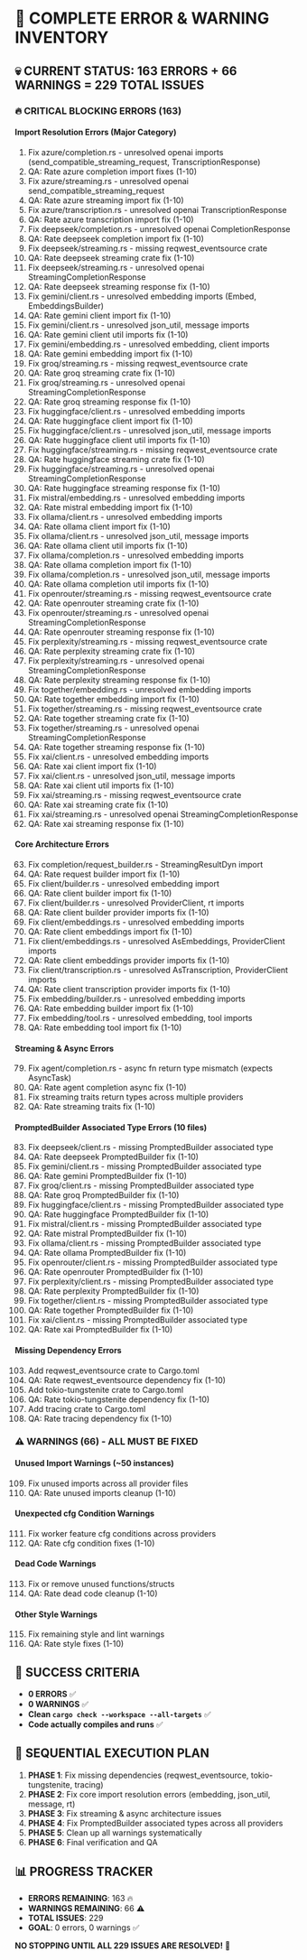 # 🚨 COMPLETE ERROR & WARNING INVENTORY

## 💀 CURRENT STATUS: 163 ERRORS + 66 WARNINGS = 229 TOTAL ISSUES

### 🔥 CRITICAL BLOCKING ERRORS (163)

#### Import Resolution Errors (Major Category)
1. Fix azure/completion.rs - unresolved openai imports (send_compatible_streaming_request, TranscriptionResponse)
2. QA: Rate azure completion import fixes (1-10)
3. Fix azure/streaming.rs - unresolved openai send_compatible_streaming_request
4. QA: Rate azure streaming import fix (1-10)
5. Fix azure/transcription.rs - unresolved openai TranscriptionResponse
6. QA: Rate azure transcription import fix (1-10)
7. Fix deepseek/completion.rs - unresolved openai CompletionResponse
8. QA: Rate deepseek completion import fix (1-10)
9. Fix deepseek/streaming.rs - missing reqwest_eventsource crate
10. QA: Rate deepseek streaming crate fix (1-10)
11. Fix deepseek/streaming.rs - unresolved openai StreamingCompletionResponse
12. QA: Rate deepseek streaming response fix (1-10)
13. Fix gemini/client.rs - unresolved embedding imports (Embed, EmbeddingsBuilder)
14. QA: Rate gemini client import fix (1-10)
15. Fix gemini/client.rs - unresolved json_util, message imports
16. QA: Rate gemini client util imports fix (1-10)
17. Fix gemini/embedding.rs - unresolved embedding, client imports
18. QA: Rate gemini embedding import fix (1-10)
19. Fix groq/streaming.rs - missing reqwest_eventsource crate
20. QA: Rate groq streaming crate fix (1-10)
21. Fix groq/streaming.rs - unresolved openai StreamingCompletionResponse
22. QA: Rate groq streaming response fix (1-10)
23. Fix huggingface/client.rs - unresolved embedding imports
24. QA: Rate huggingface client import fix (1-10)
25. Fix huggingface/client.rs - unresolved json_util, message imports
26. QA: Rate huggingface client util imports fix (1-10)
27. Fix huggingface/streaming.rs - missing reqwest_eventsource crate
28. QA: Rate huggingface streaming crate fix (1-10)
29. Fix huggingface/streaming.rs - unresolved openai StreamingCompletionResponse
30. QA: Rate huggingface streaming response fix (1-10)
31. Fix mistral/embedding.rs - unresolved embedding imports
32. QA: Rate mistral embedding import fix (1-10)
33. Fix ollama/client.rs - unresolved embedding imports
34. QA: Rate ollama client import fix (1-10)
35. Fix ollama/client.rs - unresolved json_util, message imports
36. QA: Rate ollama client util imports fix (1-10)
37. Fix ollama/completion.rs - unresolved embedding imports
38. QA: Rate ollama completion import fix (1-10)
39. Fix ollama/completion.rs - unresolved json_util, message imports
40. QA: Rate ollama completion util imports fix (1-10)
41. Fix openrouter/streaming.rs - missing reqwest_eventsource crate
42. QA: Rate openrouter streaming crate fix (1-10)
43. Fix openrouter/streaming.rs - unresolved openai StreamingCompletionResponse
44. QA: Rate openrouter streaming response fix (1-10)
45. Fix perplexity/streaming.rs - missing reqwest_eventsource crate
46. QA: Rate perplexity streaming crate fix (1-10)
47. Fix perplexity/streaming.rs - unresolved openai StreamingCompletionResponse
48. QA: Rate perplexity streaming response fix (1-10)
49. Fix together/embedding.rs - unresolved embedding imports
50. QA: Rate together embedding import fix (1-10)
51. Fix together/streaming.rs - missing reqwest_eventsource crate
52. QA: Rate together streaming crate fix (1-10)
53. Fix together/streaming.rs - unresolved openai StreamingCompletionResponse
54. QA: Rate together streaming response fix (1-10)
55. Fix xai/client.rs - unresolved embedding imports
56. QA: Rate xai client import fix (1-10)
57. Fix xai/client.rs - unresolved json_util, message imports
58. QA: Rate xai client util imports fix (1-10)
59. Fix xai/streaming.rs - missing reqwest_eventsource crate
60. QA: Rate xai streaming crate fix (1-10)
61. Fix xai/streaming.rs - unresolved openai StreamingCompletionResponse
62. QA: Rate xai streaming response fix (1-10)

#### Core Architecture Errors
63. Fix completion/request_builder.rs - StreamingResultDyn import
64. QA: Rate request builder import fix (1-10)
65. Fix client/builder.rs - unresolved embedding import
66. QA: Rate client builder import fix (1-10)
67. Fix client/builder.rs - unresolved ProviderClient, rt imports
68. QA: Rate client builder provider imports fix (1-10)
69. Fix client/embeddings.rs - unresolved embedding imports
70. QA: Rate client embeddings import fix (1-10)
71. Fix client/embeddings.rs - unresolved AsEmbeddings, ProviderClient imports
72. QA: Rate client embeddings provider imports fix (1-10)
73. Fix client/transcription.rs - unresolved AsTranscription, ProviderClient imports
74. QA: Rate client transcription provider imports fix (1-10)
75. Fix embedding/builder.rs - unresolved embedding imports
76. QA: Rate embedding builder import fix (1-10)
77. Fix embedding/tool.rs - unresolved embedding, tool imports
78. QA: Rate embedding tool import fix (1-10)

#### Streaming & Async Errors
79. Fix agent/completion.rs - async fn return type mismatch (expects AsyncTask)
80. QA: Rate agent completion async fix (1-10)
81. Fix streaming traits return types across multiple providers
82. QA: Rate streaming traits fix (1-10)

#### PromptedBuilder Associated Type Errors (10 files)
83. Fix deepseek/client.rs - missing PromptedBuilder associated type
84. QA: Rate deepseek PromptedBuilder fix (1-10)
85. Fix gemini/client.rs - missing PromptedBuilder associated type
86. QA: Rate gemini PromptedBuilder fix (1-10)
87. Fix groq/client.rs - missing PromptedBuilder associated type
88. QA: Rate groq PromptedBuilder fix (1-10)
89. Fix huggingface/client.rs - missing PromptedBuilder associated type
90. QA: Rate huggingface PromptedBuilder fix (1-10)
91. Fix mistral/client.rs - missing PromptedBuilder associated type
92. QA: Rate mistral PromptedBuilder fix (1-10)
93. Fix ollama/client.rs - missing PromptedBuilder associated type
94. QA: Rate ollama PromptedBuilder fix (1-10)
95. Fix openrouter/client.rs - missing PromptedBuilder associated type
96. QA: Rate openrouter PromptedBuilder fix (1-10)
97. Fix perplexity/client.rs - missing PromptedBuilder associated type
98. QA: Rate perplexity PromptedBuilder fix (1-10)
99. Fix together/client.rs - missing PromptedBuilder associated type
100. QA: Rate together PromptedBuilder fix (1-10)
101. Fix xai/client.rs - missing PromptedBuilder associated type
102. QA: Rate xai PromptedBuilder fix (1-10)

#### Missing Dependency Errors
103. Add reqwest_eventsource crate to Cargo.toml
104. QA: Rate reqwest_eventsource dependency fix (1-10)
105. Add tokio-tungstenite crate to Cargo.toml
106. QA: Rate tokio-tungstenite dependency fix (1-10)
107. Add tracing crate to Cargo.toml
108. QA: Rate tracing dependency fix (1-10)

### ⚠️ WARNINGS (66) - ALL MUST BE FIXED

#### Unused Import Warnings (~50 instances)
109. Fix unused imports across all provider files
110. QA: Rate unused imports cleanup (1-10)

#### Unexpected cfg Condition Warnings
111. Fix worker feature cfg conditions across providers
112. QA: Rate cfg condition fixes (1-10)

#### Dead Code Warnings
113. Fix or remove unused functions/structs
114. QA: Rate dead code cleanup (1-10)

#### Other Style Warnings
115. Fix remaining style and lint warnings
116. QA: Rate style fixes (1-10)

## 🎯 SUCCESS CRITERIA
- **0 ERRORS** ✅
- **0 WARNINGS** ✅  
- **Clean `cargo check --workspace --all-targets`** ✅
- **Code actually compiles and runs** ✅

## 🚀 SEQUENTIAL EXECUTION PLAN
1. **PHASE 1**: Fix missing dependencies (reqwest_eventsource, tokio-tungstenite, tracing)
2. **PHASE 2**: Fix core import resolution errors (embedding, json_util, message, rt)
3. **PHASE 3**: Fix streaming & async architecture issues
4. **PHASE 4**: Fix PromptedBuilder associated types across all providers
5. **PHASE 5**: Clean up all warnings systematically
6. **PHASE 6**: Final verification and QA

## 📊 PROGRESS TRACKER
- **ERRORS REMAINING**: 163 🔥
- **WARNINGS REMAINING**: 66 ⚠️
- **TOTAL ISSUES**: 229 
- **GOAL**: 0 errors, 0 warnings ✅

**NO STOPPING UNTIL ALL 229 ISSUES ARE RESOLVED!** 🎯